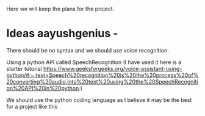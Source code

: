 Here we will keep the plans for the project.

# Ideas aayushgenius - 
There should be no syntax and we should use voice recognition.


Using a python API called SpeechRecognition (I have used it here is a starter tutorial https://www.geeksforgeeks.org/voice-assistant-using-python/#:~:text=Speech%20recognition%20is%20the%20process%20of%20converting%20audio,into%20text%20using%20the%20SpeechRecognition%20API%20in%20python.)


We should use the python coding language as I believe it may be the best for a project like this

